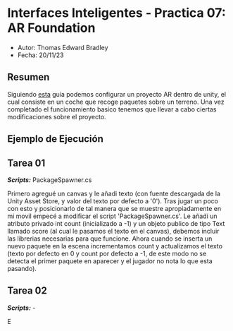 # Interfaces Inteligentes - Practica 07: AR Foundation  

- Autor: Thomas Edward Bradley  
- Fecha: 20/11/23  

## Resumen  
Siguiendo [esta](https://codelabs.developers.google.com/arcore-unity-ar-foundation#0) guía podemos configurar un proyecto AR dentro de unity, el cual consiste en un coche que recoge paquetes sobre un terreno. 
Una vez completado el funcionamiento basico tenemos que llevar a cabo ciertas modificaciones sobre el proyecto.      

## Ejemplo de Ejecución

## Tarea 01  
***Scripts:*** PackageSpawner.cs  
  
Primero agregué un canvas y le añadi texto (con fuente descargada de la Unity Asset Store, y valor del texto por defecto a '0'). Tras jugar un poco con esto y posicionarlo de tal manera que se muestre apropiadamente en mi movil 
empecé a modificar el script 'PackageSpawner.cs'. Le añadi un atributo privado int count (inicializado a -1) y un objeto publico de tipo Text llamado score (al cual le pasamos el texto en el canvas), debemos incluir las librerias 
necesarias para que funcione. Ahora cuando se inserta un nuevo paquete en la escena incrementamos count y actualizamos el texto (texto por defecto en 0 y count por defecto a -1, de este modo no se detecta el primer paquete en aparecer
y el jugador no nota lo que esta pasando).  

## Tarea 02  
***Scripts:*** -  
  
E 